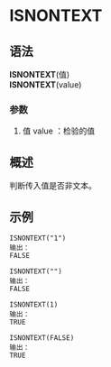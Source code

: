 # ISNONTEXT
## 语法
**ISNONTEXT**(值)	    
**ISNONTEXT**(value)


### 参数
1. 值 value ：检验的值
## 概述
判断传入值是否非文本。
## 示例
```
ISNONTEXT("1")
输出：
FALSE

ISNONTEXT("")
输出：
FALSE

ISNONTEXT(1)
输出：
TRUE

ISNONTEXT(FALSE)
输出：
TRUE
```